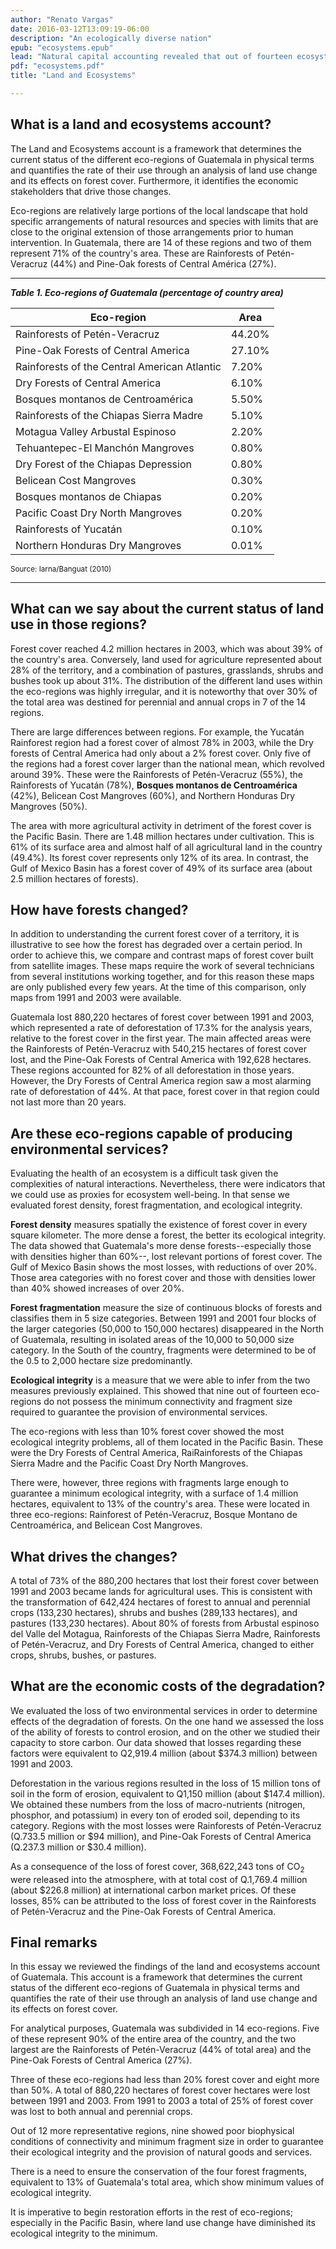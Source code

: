 ```yaml
---
author: "Renato Vargas"
date: 2016-03-12T13:09:19-06:00
description: "An ecologically diverse nation"
epub: "ecosystems.epub"
lead: "Natural capital accounting revealed that out of fourteen ecosystem regions in Guatemala, nine are severely fragmented to a point where their integrity and the provision of natural goods and services can no longer be guaranteed."
pdf: "ecosystems.pdf"
title: "Land and Ecosystems"

---
```


## What is a land and ecosystems account?

The Land and Ecosystems account is a framework that determines the current status of the different eco-regions of Guatemala in physical terms and quantifies the rate of their use through an analysis of land use change and its effects on forest cover. Furthermore, it identifies the economic stakeholders that drive those changes. 

Eco-regions are relatively large portions of the local landscape that hold specific arrangements of natural resources and species with limits that are close to the original extension of those arrangements prior to human intervention. In Guatemala, there are 14 of these regions and two of them represent 71% of the country's area. These are Rainforests of Petén-Veracruz (44%) and Pine-Oak forests of Central América (27%).

<!-- # Keep Spanish names for future revision

| Eco-region							          	|    Area	|
| :-------------------------------------------------|----------:|
| Bosques húmedos de Petén-Veracruz 	 			|	44.2%	|
| Bosque de pino-encino de Centroamérica			| 	27.1%	|
| Bosques húmedos del atlántico de Centroamérica	|	7.2%    |
| Bosques secos de Centroamérica 					|	6.1%	|
| Bosques montanos de Centroamérica 				|	5.5%	|
| Bosques húmedos de la Sierra madre de Chiapas 	|	5.1%	|
| Arbustal espinoso del valle del Motagua 			|	2.2%	|
| Manglar Tehuantepec-El Manchón					|	0.8%	|
| Bosque seco de la depresión de Chiapas 			|	0.8%	|
| Manglar de la costa de Belice 					|	0.3%	|
| Bosques montanos de Chiapas 						|	0.2%	|
| Manglar del Norte seco de la costa del Pacífico 	|	0.2%	|
| Bosques húmedos de Yucatán 						|	0.1%	|
| Manglares secos del norte de Honduras 			|	0.01%	|

-->

<hr>

**_Table 1. Eco-regions of Guatemala (percentage of country area)_**

<table class="table table-striped">
<thead><tr class="tableizer-firstrow"><th>Eco-region</th><th>Area</th></tr></thead><tbody>
 <tr><td>Rainforests of Petén-Veracruz</td><td>44.20%</td></tr>
 <tr><td>Pine-Oak Forests of Central America</td><td>27.10%</td></tr>
 <tr><td>Rainforests of the Central American Atlantic</td><td>7.20%</td></tr>
 <tr><td>Dry Forests of Central America</td><td>6.10%</td></tr>
 <tr><td>Bosques montanos de Centroamérica</td><td>5.50%</td></tr>
 <tr><td>Rainforests of the Chiapas Sierra Madre</td><td>5.10%</td></tr>
 <tr><td>Motagua Valley Arbustal Espinoso</td><td>2.20%</td></tr>
 <tr><td>Tehuantepec-El Manchón Mangroves</td><td>0.80%</td></tr>
 <tr><td>Dry Forest of the Chiapas Depression</td><td>0.80%</td></tr>
 <tr><td>Belicean Cost Mangroves</td><td>0.30%</td></tr>
 <tr><td>Bosques montanos de Chiapas</td><td>0.20%</td></tr>
 <tr><td>Pacific Coast Dry North Mangroves</td><td>0.20%</td></tr>
 <tr><td>Rainforests of Yucatán</td><td>0.10%</td></tr>
 <tr><td>Northern Honduras Dry Mangroves</td><td>0.01%</td></tr>
</tbody></table>

<small>Source: Iarna/Banguat (2010)</small>

<hr>

## What can we say about the current status of land use in those regions?

Forest cover reached 4.2 million hectares in 2003, which was about 39% of the country's area. Conversely, land used for agriculture represented about 28% of the territory, and a combination of pastures, grasslands, shrubs and bushes took up about 31%. The distribution of the different land uses within the eco-regions was highly irregular, and it is noteworthy that over 30% of the total area was destined for perennial and annual crops in 7 of the 14 regions.

There are large differences between regions. For example, the Yucatán Rainforest region had a forest cover of almost 78% in 2003, while the Dry forests of Central America had only about a 2% forest cover. Only five of the regions had a forest cover larger than the national mean, which revolved around 39%. These were the Rainforests of Petén-Veracruz (55%), the Rainforests of Yucatán (78%), **Bosques montanos de Centroamérica** (42%), 
Belicean Cost Mangroves (60%), and Northern Honduras Dry Mangroves (50%).

<!--**[Figure 3. Land use in Eco-regions of Guatemala (2003)]**-->

The area with more agricultural activity in detriment of the forest cover is the Pacific Basin. There are 1.48 million hectares under cultivation. This is 61% of its surface area and almost half of all agricultural land in the country (49.4%). Its forest cover represents only 12% of its area. In contrast, the Gulf of Mexico Basin has a forest cover of 49% of its surface area (about 2.5 million hectares of forests).

<!--**[Figure 4. Land use in Guatemala by Basin (2003)]**-->


## How have forests changed?

In addition to understanding the current forest cover of a territory, it is illustrative to see how the forest has degraded over a certain period. In order to achieve this, we compare and contrast maps of forest cover built from satellite images. These maps require the work of several technicians from several institutions working together, and for this reason these maps are only published every few years. At the time of this comparison, only maps from 1991 and 2003 were available.

Guatemala lost 880,220 hectares of forest cover between 1991 and 2003, which represented a rate of deforestation of 17.3% for the analysis years, relative to the forest cover in the first year. The main affected areas were the Rainforests of Petén-Veracruz with 540,215 hectares of forest cover lost, and the Pine-Oak Forests of Central America with 192,628 hectares. These regions accounted for 82% of all deforestation in those years. However, the Dry Forests of Central America region saw a most alarming rate of deforestation of 44%. At that pace, forest cover in that region could not last more than 20 years.

<!--**[Figure 5. Evolution of forest cover between 1991 and 2003]**-->

## Are these eco-regions capable of producing environmental services?

Evaluating the health of an ecosystem is a difficult task given the complexities of natural interactions. Nevertheless, there were indicators that we could use as proxies for ecosystem well-being. In that sense we evaluated forest density, forest fragmentation, and ecological integrity.

**Forest density** measures spatially the existence of forest cover in every square kilometer. The more dense a forest, the better its ecological integrity. The data showed that Guatemala's more dense forests--especially those with densities higher than 60%--, lost relevant portions of forest cover. The Gulf of Mexico Basin shows the most losses, with reductions of over 20%. Those area categories with no forest cover and those with densities lower than 40% showed increases of over 20%.

**Forest fragmentation** measure the size of continuous blocks of forests and classifies them in 5 size categories. Between 1991 and 2001 four blocks of the larger categories (50,000 to 150,000 hectares) disappeared in the North of Guatemala, resulting in isolated areas of the 10,000 to 50,000 size category. In the South of the country, fragments were determined to be of the 0.5 to 2,000 hectare size predominantly.

**Ecological integrity** is a measure that we were able to infer from the two measures previously explained. This showed that nine out of fourteen eco-regions do not possess the minimum connectivity and fragment size required to guarantee the provision of environmental services.

The eco-regions with less than 10% forest cover showed the most ecological integrity problems, all of them located in the Pacific Basin. These were the Dry Forests of Central America, RaiRainforests of the Chiapas Sierra Madre and the Pacific Coast Dry North Mangroves.

There were, however, three regions with fragments large enough to guarantee a minimum ecological integrity, with a surface of 1.4 million hectares, equivalent to 13% of the country's area. These were located in three eco-regions: Rainforest of Petén-Veracruz, Bosque Montano de Centroamérica, and Belicean Cost Mangroves.

<!--**[Table 1. Evolution of forest density between 1991 and 2001]**-->

<!--**[Figure 6. Evolution of forest fragments between 1991 and 2001]**-->

<!--**[Figure 7. Forest fragments with ecological integrity (2003)]**-->

## What drives the changes?

A total of 73% of the 880,200 hectares that lost their forest cover between 1991 and 2003 became lands for agricultural uses. This is consistent with the transformation of 642,424 hectares of forest to annual and perennial crops (133,230 hectares), shrubs and bushes (289,133 hectares), and pastures (133,230 hectares). About 80% of forests from Arbustal espinoso del Valle del Motagua, Rainforests of the Chiapas Sierra Madre, Rainforests of Petén-Veracruz, and Dry Forests of Central America, changed to either crops, shrubs, bushes, or pastures. 

<!--**[Table 2. Changes in forest cover and other uses in hectares between 1991 and 2003]**-->

## What are the economic costs of the degradation?

We evaluated the loss of two environmental services in order to determine effects of the degradation of forests. On the one hand we assessed the loss of the ability of forests to control erosion, and on the other we studied their capacity to store carbon. Our data showed that losses regarding these factors were equivalent to Q2,919.4 million  (about $374.3 million) between 1991 and 2003. 

Deforestation in the various regions resulted in the loss of 15 million tons of soil in the form of erosion, equivalent to Q1,150 million (about $147.4 million). We obtained these numbers from the loss of macro-nutrients (nitrogen, phosphor, and potassium) in every ton of eroded soil, depending to its category. Regions with the most losses were Rainforests of Petén-Veracruz (Q.733.5 million or $94 million), and Pine-Oak Forests of Central America (Q.237.3 million or $30.4 million).

As a consequence of the loss of forest cover, 368,622,243 tons of CO<sub>2</sub> were released into the atmosphere, with at total cost of Q.1,769.4 million (about $226.8 million) at international carbon market prices. Of these losses, 85% can be attributed to the loss of forest cover in the Rainforests of Petén-Veracruz and the Pine-Oak Forests of Central America.

## Final remarks

In this essay we reviewed the findings of the land and ecosystems account of Guatemala. This account is a framework that determines the current status of the different eco-regions of Guatemala in physical terms and quantifies the rate of their use through an analysis of land use change and its effects on forest cover.

For analytical purposes, Guatemala was subdivided in 14 eco-regions. Five of these represent 90% of the entire area of the country, and the two largest are the Rainforests of Petén-Veracruz (44% of total area) and the Pine-Oak Forests of Central America (27%).

Three of these eco-regions had less than 20% forest cover and eight more than 50%. A total of 880,220 hectares of forest cover hectares were lost between 1991 and 2003. From 1991 to 2003 a total of 25% of forest cover was lost to both annual and perennial crops.

Out of 12 more representative regions, nine showed poor biophysical conditions of connectivity and minimum fragment size in order to guarantee their ecological integrity and the provision of natural goods and services.

There is a need to ensure the conservation of the four forest fragments, equivalent to 13% of Guatemala's total area, which show minimum values of ecological integrity. 

It is imperative to begin restoration efforts in the rest of eco-regions; especially in the Pacific Basin, where land use change have diminished its ecological integrity to the minimum.

<!-- ## References -->




